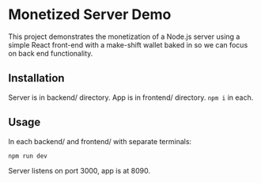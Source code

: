 # Monetized Server Demo

This project demonstrates the monetization of a Node.js server using a simple React front-end with a make-shift wallet baked in so we can focus on back end functionality.

## Installation

Server is in backend/ directory. App is in frontend/ directory. `npm i` in each.


## Usage

In each backend/ and frontend/ with separate terminals:
```sh
npm run dev
```

Server listens on port 3000, app is at 8090.
